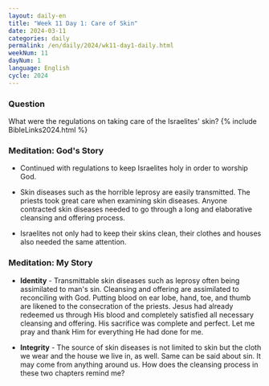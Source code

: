 ```yaml
---
layout: daily-en
title: "Week 11 Day 1: Care of Skin"
date: 2024-03-11
categories: daily
permalink: /en/daily/2024/wk11-day1-daily.html
weekNum: 11
dayNum: 1
language: English
cycle: 2024
---
```

### Question     
What were the regulations on taking care of the Israelites' skin?
{% include BibleLinks2024.html %} 

### Meditation: God's Story   
+ Continued with regulations to keep Israelites holy in order to worship God. 

+ Skin diseases such as the horrible leprosy are easily transmitted. The priests took great care when examining skin diseases. Anyone contracted skin diseases needed to go through a long and elaborative cleansing and offering process. 

+ Israelites not only had to keep their skins clean, their clothes and houses also needed the same attention. 

### Meditation: My Story   
+ **Identity** - Transmittable skin diseases such as leprosy often being assimilated to man's sin. Cleansing and offering are assimilated to reconciling with God. Putting blood on ear lobe, hand, toe, and thumb are likened to the consecration of the priests. Jesus had already redeemed us through His blood and completely satisfied all necessary cleansing and offering. His sacrifice was complete and perfect. Let me pray and thank Him for everything He had done for me. 

+ **Integrity** - The source of skin diseases is not limited to skin but the cloth we wear and the house we live in, as well. Same can be said about sin. It may come from anything around us. How does the cleansing process in these two chapters remind me? 
